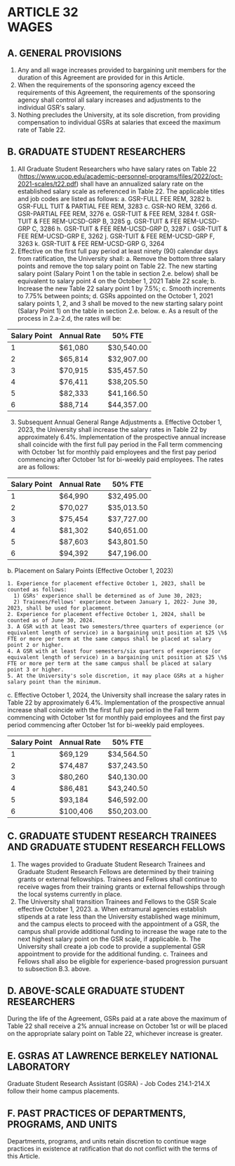 # ARTICLE 32 <br> WAGES 

## A. GENERAL PROVISIONS

1. Any and all wage increases provided to bargaining unit members for the duration of this Agreement are provided for in this Article.
2. When the requirements of the sponsoring agency exceed the requirements of this Agreement, the requirements of the sponsoring agency shall control all salary increases and adjustments to the individual GSR's salary.
3. Nothing precludes the University, at its sole discretion, from providing compensation to individual GSRs at salaries that exceed the maximum rate of Table 22.

## B. GRADUATE STUDENT RESEARCHERS

1. All Graduate Student Researchers who have salary rates on Table 22 (https://www.ucop.edu/academic-personnel-programs/files/2022/oct-2021-scales/t22.pdf) shall have an annualized salary rate on the established salary scale as referenced in Table 22. The applicable titles and job codes are listed as follows:
a. GSR-FULL FEE REM, 3282
b. GSR-FULL TUIT & PARTIAL FEE REM, 3283
c. GSR-NO REM, 3266
d. GSR-PARTIAL FEE REM, 3276
e. GSR-TUIT & FEE REM, 3284
f. GSR-TUIT & FEE REM-UCSD-GRP B, 3285
g. GSR-TUIT & FEE REM-UCSD-GRP C, 3286
h. GSR-TUIT & FEE REM-UCSD-GRP D, 3287
i. GSR-TUIT & FEE REM-UCSD-GRP E, 3262
j. GSR-TUIT & FEE REM-UCSD-GRP F, 3263
k. GSR-TUIT & FEE REM-UCSD-GRP G, 3264
2. Effective on the first full pay period at least ninety (90) calendar days from ratification, the University shall:
a. Remove the bottom three salary points and remove the top salary point on Table 22. The new starting salary point (Salary Point 1 on the table in section 2.e. below) shall be equivalent to salary point 4 on the October 1, 2021 Table 22 scale;
b. Increase the new Table 22 salary point 1 by 7.5%;
c. Smooth increments to 7.75% between points;
d. GSRs appointed on the October 1, 2021 salary points 1, 2, and 3 shall be moved to the new starting salary point (Salary Point 1) on the table in section 2.e. below.
e. As a result of the process in 2.a-2.d, the rates will be:

<table>
    <thead>
        <tr>
            <th>Salary Point</th>
            <th>Annual Rate</th>
            <th>50% FTE</th>
        </tr>
    </thead>
    <tbody>
        <tr>
            <td>1</td>
            <td>$61,080</td>
            <td>$30,540.00</td>
        </tr>
        <tr>
            <td>2</td>
            <td>$65,814</td>
            <td>$32,907.00</td>
        </tr>
        <tr>
            <td>3</td>
            <td>$70,915</td>
            <td>$35,457.50</td>
        </tr>
        <tr>
            <td>4</td>
            <td>$76,411</td>
            <td>$38,205.50</td>
        </tr>
        <tr>
            <td>5</td>
            <td>$82,333</td>
            <td>$41,166.50</td>
        </tr>
        <tr>
            <td>6</td>
            <td>$88,714</td>
            <td>$44,357.00</td>
        </tr>
    </tbody>
</table>

3. Subsequent Annual General Range Adjustments
a. Effective October 1, 2023, the University shall increase the salary rates in Table 22 by approximately $6.4 \%$. Implementation of the prospective annual increase shall coincide with the first full pay period in the Fall term commencing with October 1st for monthly paid employees and the first pay period commencing after October 1st for bi-weekly paid employees. The rates are as follows:

<table>
    <thead>
        <tr>
            <th>Salary Point</th>
            <th>Annual Rate</th>
            <th>50% FTE</th> <!-- Simplified and formatted without LaTeX syntax -->
        </tr>
    </thead>
    <tbody>
        <tr>
            <td>1</td>
            <td>$64,990</td>
            <td>$32,495.00</td>
        </tr>
        <tr>
            <td>2</td>
            <td>$70,027</td>
            <td>$35,013.50</td>
        </tr>
        <tr>
            <td>3</td>
            <td>$75,454</td>
            <td>$37,727.00</td>
        </tr>
        <tr>
            <td>4</td>
            <td>$81,302</td>
            <td>$40,651.00</td>
        </tr>
        <tr>
            <td>5</td>
            <td>$87,603</td>
            <td>$43,801.50</td>
        </tr>
        <tr>
            <td>6</td>
            <td>$94,392</td>
            <td>$47,196.00</td>
        </tr>
    </tbody>
</table>

b. Placement on Salary Points (Effective October 1, 2023)

    1. Experience for placement effective October 1, 2023, shall be counted as follows:
      1) GSRs' experience shall be determined as of June 30, 2023;
      2) Trainees/Fellows' experience between January 1, 2022- June 30, 2023, shall be used for placement.
    2. Experience for placement effective October 1, 2024, shall be counted as of June 30, 2024.
    3. A GSR with at least two semesters/three quarters of experience (or equivalent length of service) in a bargaining unit position at $25 \%$ FTE or more per term at the same campus shall be placed at salary point 2 or higher.
    4. A GSR with at least four semesters/six quarters of experience (or equivalent length of service) in a bargaining unit position at $25 \%$ FTE or more per term at the same campus shall be placed at salary point 3 or higher.
    5. At the University's sole discretion, it may place GSRs at a higher salary point than the minimum.
c. Effective October 1, 2024, the University shall increase the salary rates in Table 22 by approximately $6.4 \%$. Implementation of the prospective annual increase shall coincide with the first full pay period in the Fall term commencing with October 1st for monthly paid employees and the first pay period commencing after October 1st for bi-weekly paid employees.
<table>
    <thead>
        <tr>
            <th>Salary Point</th>
            <th>Annual Rate</th>
            <th>50% FTE</th> 
        </tr>
    </thead>
    <tbody>
        <tr>
            <td>1</td>
            <td>$69,129</td>
            <td>$34,564.50</td>
        </tr>
        <tr>
            <td>2</td>
            <td>$74,487</td>
            <td>$37,243.50</td>
        </tr>
        <tr>
            <td>3</td>
            <td>$80,260</td>
            <td>$40,130.00</td>
        </tr>
        <tr>
            <td>4</td>
            <td>$86,481</td>
            <td>$43,240.50</td>
        </tr>
        <tr>
            <td>5</td>
            <td>$93,184</td>
            <td>$46,592.00</td>
        </tr>
        <tr>
            <td>6</td>
            <td>$100,406</td>
            <td>$50,203.00</td>
        </tr>
    </tbody>
</table>


## C. GRADUATE STUDENT RESEARCH TRAINEES AND GRADUATE STUDENT RESEARCH FELLOWS

1. The wages provided to Graduate Student Research Trainees and Graduate Student Research Fellows are determined by their training grants or external fellowships. Trainees and Fellows shall continue to receive wages from their training grants or external fellowships through the local systems currently in place.
2. The University shall transition Trainees and Fellows to the GSR Scale effective October 1, 2023.
a. When extramural agencies establish stipends at a rate less than the University established wage minimum, and the campus elects to proceed with the appointment of a GSR, the campus shall provide additional funding to increase the wage rate to the next highest salary point on the GSR scale, if applicable.
b. The University shall create a job code to provide a supplemental GSR appointment to provide for the additional funding.
c. Trainees and Fellows shall also be eligible for experience-based progression pursuant to subsection B.3. above.

## D. ABOVE-SCALE GRADUATE STUDENT RESEARCHERS

During the life of the Agreement, GSRs paid at a rate above the maximum of Table 22 shall receive a $2 \%$ annual increase on October 1st or will be placed on the appropriate salary point on Table 22, whichever increase is greater.

## E. GSRAS AT LAWRENCE BERKELEY NATIONAL LABORATORY

Graduate Student Research Assistant (GSRA) - Job Codes 214.1-214.X follow their home campus placements.

## F. PAST PRACTICES OF DEPARTMENTS, PROGRAMS, AND UNITS

Departments, programs, and units retain discretion to continue wage practices in existence at ratification that do not conflict with the terms of this Article.

